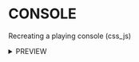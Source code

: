 # CONSOLE
Recreating a playing console (css_js)
 <details>
  <summary>PREVIEW</summary><br><center>
<img src='prev.png' alt="https://raw.githubusercontent.com/Meet-kasediya/CONSOLE/master/prev.png" height='500' width='1050'>
  </center>
</details> 

